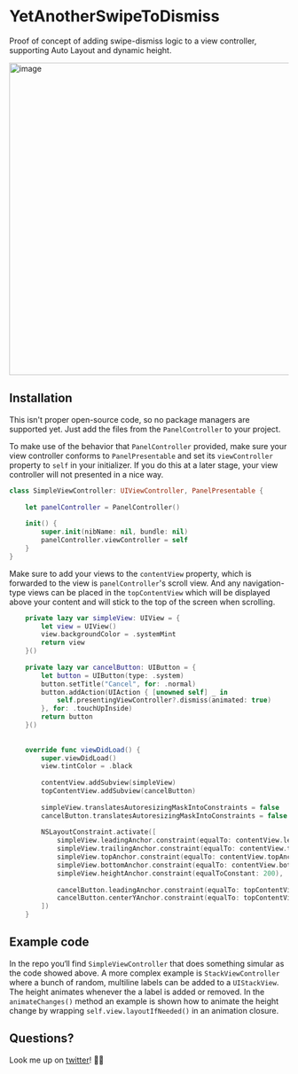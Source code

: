 # YetAnotherSwipeToDismiss

Proof of concept of adding swipe-dismiss logic to a view controller, supporting Auto Layout and dynamic height.

<img width="564" alt="image" src="https://user-images.githubusercontent.com/1199454/178160455-00e0d766-f9a1-42c4-bb45-d40f06e87747.png">


## Installation

This isn't proper open-source code, so no package managers are supported yet. Just add the files from the `PanelController` to your project.

To make use of the behavior that `PanelController` provided, make sure your view controller conforms to `PanelPresentable` and set its `viewController` property to `self` in your initializer. If you do this at a later stage, your view controller will not presented in a nice way.

```swift
class SimpleViewController: UIViewController, PanelPresentable {
    
    let panelController = PanelController()
    
    init() {
        super.init(nibName: nil, bundle: nil)
        panelController.viewController = self
    }
}
```

Make sure to add your views to the `contentView` property, which is forwarded to the view is `panelController`'s scroll view. And any navigation-type views can be placed in the `topContentView` which will be displayed above your content and will stick to the top of the screen when scrolling.

```swift
    private lazy var simpleView: UIView = {
        let view = UIView()
        view.backgroundColor = .systemMint
        return view
    }()
    
    private lazy var cancelButton: UIButton = {
        let button = UIButton(type: .system)
        button.setTitle("Cancel", for: .normal)
        button.addAction(UIAction { [unowned self] _ in
            self.presentingViewController?.dismiss(animated: true)
        }, for: .touchUpInside)
        return button
    }()
    
    
    override func viewDidLoad() {
        super.viewDidLoad()
        view.tintColor = .black
        
        contentView.addSubview(simpleView)
        topContentView.addSubview(cancelButton)
        
        simpleView.translatesAutoresizingMaskIntoConstraints = false
        cancelButton.translatesAutoresizingMaskIntoConstraints = false
        
        NSLayoutConstraint.activate([
            simpleView.leadingAnchor.constraint(equalTo: contentView.leadingAnchor),
            simpleView.trailingAnchor.constraint(equalTo: contentView.trailingAnchor),
            simpleView.topAnchor.constraint(equalTo: contentView.topAnchor),
            simpleView.bottomAnchor.constraint(equalTo: contentView.bottomAnchor),
            simpleView.heightAnchor.constraint(equalToConstant: 200),
            
            cancelButton.leadingAnchor.constraint(equalTo: topContentView.layoutMarginsGuide.leadingAnchor),
            cancelButton.centerYAnchor.constraint(equalTo: topContentView.layoutMarginsGuide.centerYAnchor)
        ])
    }
```

## Example code

In the repo you‘ll find `SimpleViewController` that does something simular as the code showed above. A more complex example is `StackViewController` where a bunch of random, multiline labels can be added to a `UIStackView`. The height animates whenever the a label is added or removed. In the `animateChanges()` method an example is shown how to animate the height change by wrapping `self.view.layoutIfNeeded()` in an animation closure.

## Questions?

Look me up on [twitter](https://twitter.com/pimcoumans)! ✌🏻
